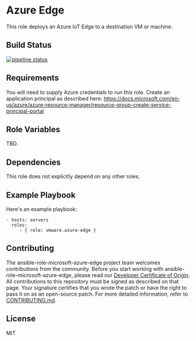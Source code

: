 Azure Edge
==========

This role deploys an Azure IoT Edge to a destination VM or machine.

Build Status
------------

[![pipeline status](https://gitlab.eng.vmware.com/vmworld2018/ansible-role-azure-edge/badges/master/pipeline.svg)](https://gitlab.eng.vmware.com/vmworld2018/ansible-role-azure-edge/commits/master)

Requirements
------------

You will need to supply Azure credentials to run this role.  Create an
application principal as described here:
https://docs.microsoft.com/en-us/azure/azure-resource-manager/resource-group-create-service-principal-portal

Role Variables
--------------

TBD.

Dependencies
------------

This role does not explicitly depend on any other roles.

Example Playbook
----------------

Here's an example playbook:

    - hosts: servers
      roles:
         - { role: vmware.azure-edge }

Contributing
------------

The ansible-role-microsoft-azure-edge project team welcomes contributions from the community. Before you start working with ansible-role-microsoft-azure-edge, please read our [Developer Certificate of Origin](https://cla.vmware.com/dco). All contributions to this repository must be signed as described on that page. Your signature certifies that you wrote the patch or have the right to pass it on as an open-source patch. For more detailed information, refer to [CONTRIBUTING.md](CONTRIBUTING.md).

License
-------

MIT


